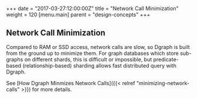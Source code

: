 +++
date = "2017-03-27:12:00:00Z"
title = "Network Call Minimization"
weight = 120
[menu.main]
    parent = "design-concepts"
+++
## Network Call Minimization
Compared to RAM or SSD access, network calls are slow, so Dgraph is built from the ground up to minimize them. For graph databases which store sub-graphs on different shards, this is difficult or impossible, but predicate-based (relationship-based) sharding allows fast distributed query with Dgraph.

See [How Dgraph Minmizes Network Calls]({{< relref "minimizing-network-calls" >}}) for more details.
